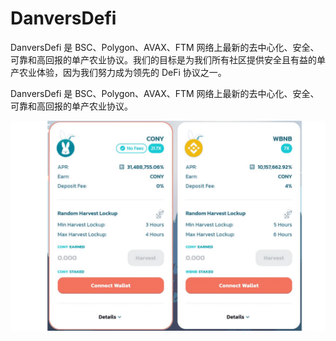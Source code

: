# DanversDefi

<p>DanversDefi 是 BSC、Polygon、AVAX、FTM 网络上最新的去中心化、安全、可靠和高回报的单产农业协议。我们的目标是为我们所有社区提供安全且有益的单产农业体验，因为我们努力成为领先的 DeFi 协议之一。</p>

<p>DanversDefi 是 BSC、Polygon、AVAX、FTM 网络上最新的去中心化、安全、可靠和高回报的单产农业协议。</p>

![danversdeficom-dapp-defi-bsc-image1_bb2d918e4dae81b3a82b68fe7e54de55](danversdeficom-dapp-defi-bsc-image1_bb2d918e4dae81b3a82b68fe7e54de55.png)


